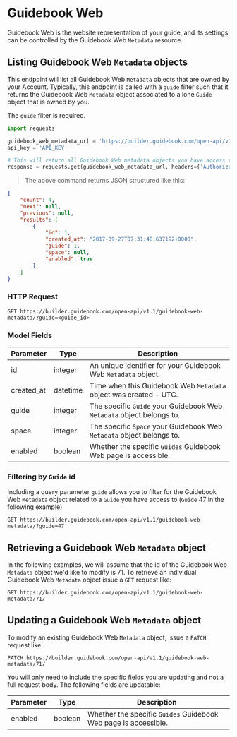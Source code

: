 # Guidebook Web

Guidebook Web is the website representation of your guide, and its settings can be controlled by the Guidebook Web `Metadata` resource.

## Listing Guidebook Web `Metadata` objects

This endpoint will list all Guidebook Web `Metadata` objects that are owned by your Account. Typically, this endpoint is called with a `guide` filter such that it returns the Guidebook Web `Metadata` object associated to a lone `Guide` object that is owned by you.

The `guide` filter is required.


```python
import requests

guidebook_web_metadata_url = 'https://builder.guidebook.com/open-api/v1.1/guidebook-web-metadata/?guide=1'
api_key = 'API_KEY'

# This will return all Guidebook Web metadata objects you have access to
response = requests.get(guidebook_web_metadata_url, headers={'Authorization': 'JWT' + api_key})
```

> The above command returns JSON structured like this:

```json
{
    "count": 4,
    "next": null,
    "previous": null,
    "results": [
        {
            "id": 1,
            "created_at": "2017-09-27T07:31:48.637192+0000",
            "guide": 1,
            "space": null,
            "enabled": true
        }
	]
}

```

### HTTP Request

`GET https://builder.guidebook.com/open-api/v1.1/guidebook-web-metadata/?guide=<guide_id>`

### Model Fields

Parameter       | Type    | Description
---------       | ------- | -----------
id              | integer  | An unique identifier for your Guidebook Web `Metadata` object.
created_at      | datetime | Time when this Guidebook Web `Metadata` object was created - UTC.
guide           | integer  | The specific `Guide` your Guidebook Web `Metadata` object belongs to.
space           | integer  | The specific `Space` your Guidebook Web `Metadata` object belongs to.
enabled         | boolean  | Whether the specific `Guides` Guidebook Web page is accessible.

### Filtering by `Guide` id

Including a query parameter `guide` allows you to filter for the Guidebook Web `Metadata` object related to a `Guide` you have access to (`Guide` 47 in the following example)

`GET https://builder.guidebook.com/open-api/v1.1/guidebook-web-metadata/?guide=47`

## Retrieving a Guidebook Web `Metadata` object

In the following examples, we will assume that the id of the Guidebook Web `Metadata` object we'd like to modify is 71. To retrieve an individual Guidebook Web `Metadata` object issue a `GET` request like:

`GET https://builder.guidebook.com/open-api/v1.1/guidebook-web-metadata/71/`

## Updating a Guidebook Web `Metadata` object

To modify an existing Guidebook Web `Metadata` object, issue a `PATCH` request
like:

`PATCH https://builder.guidebook.com/open-api/v1.1/guidebook-web-metadata/71/`

You will only need to include the specific fields you are updating and not a
full request body. The following fields are updatable:

Parameter       | Type    | Description
---------       | ------- | -----------
enabled         | boolean | Whether the specific `Guides` Guidebook Web page is accessible.
